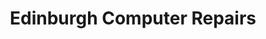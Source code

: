 ---
title: "Edinburgh Computer Repairs"
url: /edinburgh/edinburgh-computer-repairs/
shop: computer
---